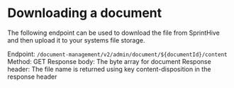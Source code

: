 # Downloading a document

The following endpoint can be used to download the file from SprintHive and then upload it to your systems file storage.

Endpoint: ```/document-management/v2/admin/document/${documentId}/content```  
Method: GET
Response body: The byte array for document
Response header: The file name is returned using key content-disposition in the response header     
